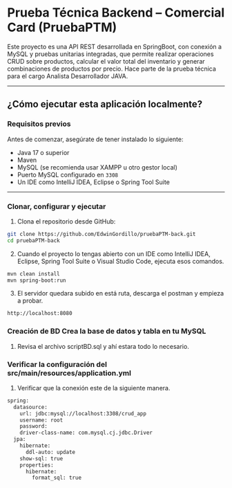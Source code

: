 # Prueba Técnica Backend – Comercial Card (PruebaPTM)

Este proyecto es una API REST desarrollada en SpringBoot, con conexión a MySQL y pruebas unitarias integradas, que permite realizar operaciones CRUD sobre productos, calcular el valor total del inventario y generar combinaciones de productos por precio. Hace parte de la prueba técnica para el cargo Analista Desarrollador JAVA.

---

## ¿Cómo ejecutar esta aplicación localmente?

### Requisitos previos

Antes de comenzar, asegúrate de tener instalado lo siguiente:

- Java 17 o superior
- Maven
- MySQL (se recomienda usar XAMPP u otro gestor local)
- Puerto MySQL configurado en `3308`
- Un IDE como IntelliJ IDEA, Eclipse o Spring Tool Suite

---

### Clonar, configurar y ejecutar

1. Clona el repositorio desde GitHub:

```bash
git clone https://github.com/EdwinGordillo/pruebaPTM-back.git
cd pruebaPTM-back
```

2. Cuando el proyecto lo tengas abierto con un IDE como IntelliJ IDEA, Eclipse, Spring Tool Suite o Visual Studio Code, ejecuta esos comandos.

```bash
mvn clean install
mvn spring-boot:run
```

3. El servidor quedara subido en está ruta, descarga el postman y empieza a probar.

```bash
http://localhost:8080
```

### Creación de BD Crea la base de datos y tabla en tu MySQL

1. Revisa el archivo scriptBD.sql y ahí estara todo lo necesario.

### Verificar la configuración del src/main/resources/application.yml

1. Verificar que la conexión este de la siguiente manera.

```bash
spring:
  datasource:
    url: jdbc:mysql://localhost:3308/crud_app
    username: root
    password:
    driver-class-name: com.mysql.cj.jdbc.Driver
  jpa:
    hibernate:
      ddl-auto: update
    show-sql: true
    properties:
      hibernate:
        format_sql: true
```